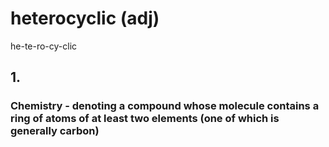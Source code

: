 # heterocyclic (adj)

he-te-ro-cy-clic

## 1.

### Chemistry - denoting a compound whose molecule contains a ring of atoms of at least two elements (one of which is generally carbon)